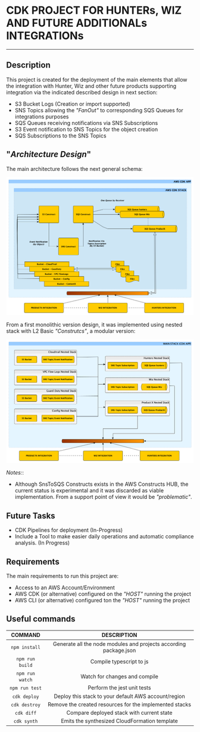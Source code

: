 # CDK PROJECT FOR HUNTERs, WIZ AND FUTURE ADDITIONALs INTEGRATIONs
---

## Description

This project is created for the deployment of the main elements that allow
the integration with Hunter, Wiz and other future products supporting integration
via the indicated described design in next section:

- S3 Bucket Logs (Creation or import supported)
- SNS Topics allowing the *"FanOut"* to corresponding SQS Queues for integrations purposes
- SQS Queues receiving notifications via SNS Subscriptions
- S3 Event notification to SNS Topics for the object creation
- SQS Subscriptions to the SNS Topics

## "*Architecture Design*"

The main architecture follows the next general schema:

![Architecture Design](./docs/images/main_architecture_design.png)

From a first monolithic version design, it was implemented using nested stack with L2 Basic *"Construtcs"*, a modular version:

![Architecture Design - Modular](./docs/images/main_architecture_design_modular.png)

*Notes:*:
  - Although SnsToSQS Constructs exists in the AWS Constructs HUB, the current status is experimental and
    it was discarded as viable implementation. From a support point of view it would be *"problematic"*.

## Future Tasks

- CDK Pipelines for deployment (In-Progress)
- Include a Tool to make easier daily operations and automatic compliance analysis. (In Progress)

## Requirements

The main requirements to run this project are:

- Access to an AWS Account/Environment
- AWS CDK (or alternative) configured on the *"HOST"* running the project
- AWS CLI (or alternative) configured ton the *"HOST"* running the project

## Useful commands

|COMMAND|DESCRIPTION|
|:---:|:---:|
|`npm install`|Generate all the node modules and projects according package.json|
|`npm run build`|Compile typescript to js|
|`npm run watch`|Watch for changes and compile|
|`npm run test`|Perform the jest unit tests|
|`cdk deploy`|Deploy this stack to your default AWS account/region|
|`cdk destroy`|Remove the created resources for the implemented stacks|
|`cdk diff`|Compare deployed stack with current state|
|`cdk synth`|Emits the synthesized CloudFormation template|
